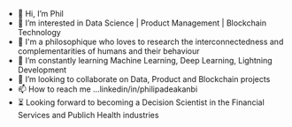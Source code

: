 - 👋 Hi, I’m Phil
- 👀 I’m interested in Data Science | Product Management | Blockchain Technology
- 🤔 I'm a philosophique who loves to research the interconnectedness and complementarities of humans and their behaviour
- 🌱 I’m constantly learning Machine Learning, Deep Learning, Lightning Development
- 💞️ I’m looking to collaborate on Data, Product and Blockchain projects
- 📫 How to reach me ...linkedin/in/philipadeakanbi
- ⏳  Looking forward to becoming a Decision Scientist in the Financial Services and Publich Health industries

<!---
Padeakanbi/Padeakanbi is a ✨ special ✨ repository because its `README.md` (this file) appears on your GitHub profile.
You can click the Preview link to take a look at your changes.
--->
